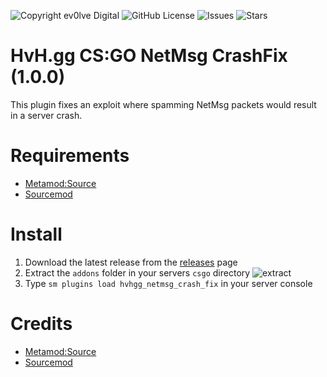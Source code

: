 ![Copyright ev0lve Digital](https://img.shields.io/badge/Copyright-ev0lve%20Digital-blue) ![GitHub License](https://img.shields.io/github/license/HvH-gg/CSGO-NetMsg-CrashFix) ![Issues](https://img.shields.io/github/issues/HvH-gg/CSGO-NetMsg-CrashFix) ![Stars](https://img.shields.io/github/stars/HvH-gg/CSGO-NetMsg-CrashFix)

# HvH.gg CS:GO NetMsg CrashFix (1.0.0)

This plugin fixes an exploit where spamming NetMsg packets would result in a server crash.

# Requirements
- [Metamod:Source](https://www.sourcemm.net/downloads.php/?branch=stable)
- [Sourcemod](https://www.sourcemod.net/downloads.php?branch=stable)

# Install
1. Download the latest release from the [releases](https://github.com/HvH-gg/CSGO-NetMsg-CrashFix/releases) page
2. Extract the `addons` folder in your servers `csgo` directory
![extract](https://du.hurenso.hn/r/63EGKE.png)
3. Type `sm plugins load hvhgg_netmsg_crash_fix` in your server console

# Credits
- [Metamod:Source](https://www.sourcemm.net/)
- [Sourcemod](https://www.sourcemod.net/)